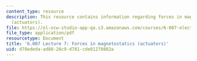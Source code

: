 ```yaml
---
content_type: resource
description: This resource contains information regarding forces in magnetostatics
  (actuators).
file: https://ol-ocw-studio-app-qa.s3.amazonaws.com/courses/6-007-electromagnetic-energy-from-motors-to-lasers-spring-2011/d78ededaad8826c9d781cde01270882a_MIT6_007S11_lec07.pdf
file_type: application/pdf
resourcetype: Document
title: '6.007 Lecture 7: Forces in magnetostatics (actuators)'
uid: d78ededa-ad88-26c9-d781-cde01270882a
---
```


